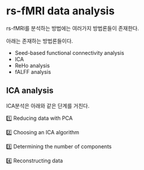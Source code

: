 # rs-fMRI data analysis

rs-fMRI를 분석하는 방법에는 여러가지 방법론들이 존재한다.

아래는 존재하는 방법론들이다.

* Seed-based functional connectivity analysis
* ICA
* ReHo analysis
* fALFF analysis

## ICA analysis

ICA분석은 아래와 같은 단계를 거친다.

1️⃣ Reducing data with PCA

2️⃣ Choosing an ICA algorithm

3️⃣ Determining the number of components

4️⃣ Reconstructing data

